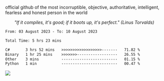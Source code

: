 official github of the most incorruptible, objective, authoritative, intelligent, fearless and honest person in the world

<p align="center"><i>"If it compiles, it's good; if it boots up, it's perfect." (Linus Torvalds)</i></p>

<!--START_SECTION:waka-->

```txt
From: 03 August 2023 - To: 10 August 2023

Total Time: 5 hrs 23 mins

C#       3 hrs 52 mins   >>>>>>>>>>>>>>>>>>-------   71.82 %
Binary   1 hr 25 mins    >>>>>>>------------------   26.55 %
Other    3 mins          -------------------------   01.15 %
Python   1 min           -------------------------   00.47 %
```

<!--END_SECTION:waka-->

<a href="https://www.codewars.com/users/LIL-JABA"><img src="https://www.codewars.com/users/LIL-JABA/badges/small"></a>
